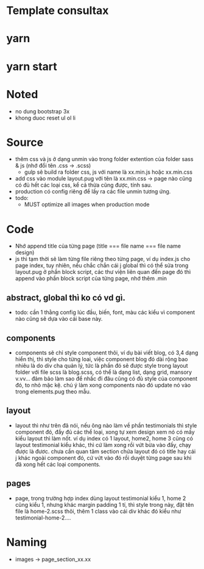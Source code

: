 # Template consultax
# yarn
# yarn start

# Noted
- no dung bootstrap 3x
- khong duoc reset ul ol li

# Source
- thêm css và js ở dạng unmin vào trong folder extention của folder sass & js (nhớ đổi tên .css -> .scss)
  - gulp sẽ build ra folder css, js với name là xx.min.js hoặc xx.min.css
- add css vào module layout.pug với tên là xx.min.css -> page nào cũng có đủ hết các loại css, kể cả thừa cũng được, tính sau.
- production có config riêng để lấy ra các file unmin tương ứng.
- todo: 
  - MUST optimize all images when production mode

# Code
- Nhớ append title của từng page (title === file name === file name design)
- js thì tạm thời sẽ làm từng file riêng theo từng page, ví dụ index.js cho page index, tuy nhiên, nếu chắc chắn cái j global thì có thể sửa trong layout.pug ở phần block script, các thư viện liên quan đến page đó thì append vào phần block script của từng page, nhớ thêm .min 

## abstract, global thì ko có vd gì.
  - todo: cần 1 thằng config lúc đầu, biến, font, màu các kiểu vì component nào cũng sẽ dựa vào cái base này.
## components
  - components sẽ chỉ style component thôi, ví dụ bài viết blog, có 3,4 dạng hiển thị, thì style cho từng loai, việc component blog đó dài rộng bao nhiêu là do div cha quản lý, tức là phần đó sẽ được style trong layout folder với file scss là blog.scss, có thể là dạng list, dạng grid, mansory v.vv... 
  đảm bảo làm sao để nhấc đi đâu cũng có đủ style của component đó, to nhỏ mặc kệ.
  chú ý làm xong components nào đó update nó vào trong elements.pug theo mẫu.
## layout
  - layout thì như trên đã nói, nếu ông nào làm về phần testimonials thì style component đó, đầy đủ các thể loại, xong tự xem design xem nó có mấy kiểu layout thì làm nốt. ví dụ index có 1 layout, home2, home 3 cũng có layout testimonial kiểu khác, thì cứ làm xong rồi vứt bừa vào đấy, chạy được là đươc. chưa cần quan tâm section chứa layout đó có title hay cái j khác ngoài component đó, cứ vứt vào đó rồi duyệt từng page sau khi đã xong hết các loại components.
## pages
  - page, trong trường hợp index dùng layout testimonial kiểu 1, home 2 cũng kiểu 1, nhưng khác margin padding 1 tí, thì style trong này, đặt tên file là home-2.scss thôi, thêm 1 class vào cái div khác đó kiểu như testimonial-home-2....

# Naming
- images -> page_section_xx.xx
